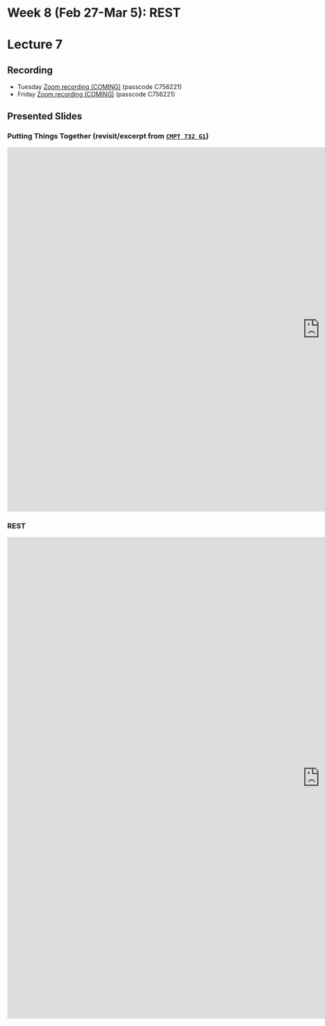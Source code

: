 # Week 8 (Feb 27-Mar 5): REST
# Lecture 7

## Recording

* Tuesday [Zoom recording (COMING)]() (passcode C756221)
* Friday [Zoom recording (COMING)]() (passcode C756221)

## Presented Slides  

### Putting Things Together (revisit/excerpt from [`CMPT 732 G1`](https://coursys.sfu.ca/2021fa-cmpt-732-g1/))
<div class="video-container-16by9"><iframe src="https://docs.google.com/presentation/d/e/2PACX-1vRnYhA8uVtnyNaskB0hYoX9BhyLwtaM7vtpKJc0A56prpquoVU6w1PCacIEkrEfXt6VDmB4eLB5nAMq/embed?start=false&loop=false&delayms=3000" frameborder="0" width="1440" height="839" allowfullscreen="true" mozallowfullscreen="true" webkitallowfullscreen="true"></iframe></div>

### REST

<div class="video-container-4by3"><iframe src="https://docs.google.com/presentation/d/e/2PACX-1vTmv4deaWpi6dn7KvdxOy_DGcHxxV38U5Y7gP3JLBkfdama-dj-slDvu84x0bOjfY9-iMqrY6-DVJ_d/embed?start=false&loop=false&delayms=3000" frameborder="0" width="1440" height="1109" allowfullscreen="true" mozallowfullscreen="true" webkitallowfullscreen="true"></iframe></iframe></div>

